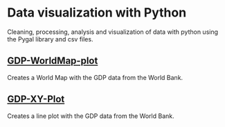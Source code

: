 # Data visualization with Python
Cleaning, processing, analysis and visualization of data with python using the Pygal library and csv files.

## [GDP-WorldMap-plot](https://github.com/Alejandro-ZZ/data-visualization/tree/master/GDP-WorldMap-plot)
Creates a World Map with the GDP data from the World Bank.

## [GDP-XY-Plot](https://github.com/Alejandro-ZZ/data-visualization/tree/master/GDP-XY-Plot)
Creates a line plot with the GDP data from the World Bank.
